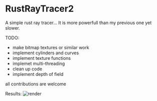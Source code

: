# RustRayTracer2

A simple rust ray tracer... It is more powerfull than my previous one yet slower. 

TODO:
  - make bitmap textures or similar work 
  - implement cylinders and curves
  - implement texture functions
  - implemet multi-threading
  - clean up code
  - implement depth of field
  
 all contributions are welcome

Results:
![render](output1.png)
